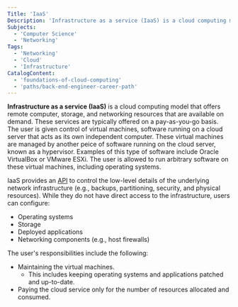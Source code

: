 ```yaml
---
Title: 'IaaS'
Description: 'Infrastructure as a service (IaaS) is a cloud computing model that offers remote computer, storage, and networking resources that are available on demand.'
Subjects:
  - 'Computer Science'
  - 'Networking'
Tags:
  - 'Networking'
  - 'Cloud'
  - 'Infrastructure'
CatalogContent:
  - 'foundations-of-cloud-computing'
  - 'paths/back-end-engineer-career-path'
---
```


**Infrastructure as a service (IaaS)** is a cloud computing model that offers remote computer, storage, and networking resources that are available on demand. These services are typically offered on a pay-as-you-go basis. The user is given control of virtual machines, software running on a cloud server that acts as its own independent computer. These virtual machines are managed by another peice of software running on the cloud server, known as a hypervisor. Examples of this type of software include Oracle VirtualBox or VMware ESXi. The user is allowed to run arbitrary software on these virtual machines, including operating systems.

IaaS provides an [API](https://www.codecademy.com/resources/docs/general/api) to control the low-level details of the underlying network infrastructure (e.g., backups, partitioning, security, and physical resources). While they do not have direct access to the infrastructure, users can configure:

- Operating systems
- Storage
- Deployed applications
- Networking components (e.g., host firewalls)

The user's responsibilities include the following:

- Maintaining the virtual machines.
  - This includes keeping operating systems and applications patched and up-to-date.
- Paying the cloud service only for the number of resources allocated and consumed.
